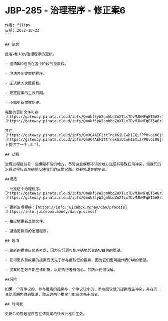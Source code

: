 # JBP-285 - 治理程序 - 修正案6
````plain text
作者: filipv
日期: 2022-10-23
```

## 论文

批准对DAO的治理程序的更新。

- 澄清DAO成员在各个阶段的投票权。

- 澄清冲突提案的程序。

- 正式纳入快照授权。

- 规定提案的生效日期。

- 小幅更新贯穿始终。

完整的更新文件可在[https://gateway.pinata.cloud/ipfs/QmWkf5yW2gmhbdZoXTLxTDvMJNMFqBT5A8rD19EvVnjhyr](https://gateway.pinata.cloud/ipfs/QmWkf5yW2gmhbdZoXTLxTDvMJNMFqBT5A8rD19EvVnjhyr)

并在[https://gateway.pinata.cloud/ipfs/QmUC4AEF2ttTnekGiUCwk1EXiJPPUvoiU8jnEhBde58Zs6](https://gateway.pinata.cloud/ipfs/QmUC4AEF2ttTnekGiUCwk1EXiJPPUvoiU8jnEhBde58Zs6)上提供了一个.diff。

## 动机

治理过程目前有一些模糊不清的地方。尽管这些模糊不清的地方还没有导致任何冲突，但我们的治理过程应该准确地反映我们的日常实践，以避免潜在的争议。

##规范

- 批准这个治理程序。[https://gateway.pinata.cloud/ipfs/QmWkf5yW2gmhbdZoXTLxTDvMJNMFqBT5A8rD19EvVnjhyr](https://gateway.pinata.cloud/ipfs/QmWkf5yW2gmhbdZoXTLxTDvMJNMFqBT5A8rD19EvVnjhyr)

- 更新治理程序：[https://info.juicebox.money/dao/process](https://info.juicebox.money/dao/process)

- 相应地更新其他文件。

- 遵循更新后的治理程序。

## 理由

- 较新的提案应优先考虑，因为它们更可能准确地代表DAO目前的愿望。

- 获得更多赞成票的提案应优先于参与度较低的提案，因为它们更可能代表DAO的愿望。

- 提案的生效日期应该明确，以使执行者有信心，并防止任何误解。

##风险

如果一个有争议的、参与度高的提案与一个争议较小的、参与度较低的提案发生冲突，并在同一资助周期内得到批准，那么这两个提案可能会优先于后者。

## 时间表

更新后的管理程序应在该提案的快照批准后生效。
